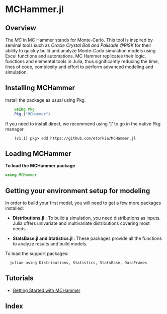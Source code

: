 #  MCHammer.jl

## Overview

The *MC* in MC Hammer stands for Monte-Carlo. This tool is inspired by seminal tools such as *Oracle Crystal Ball and Palisade @RISK* for their ability to quickly build and analyze Monte-Carlo simulation models using Excel functions and automations. MC Hammer replicates their logic, functions and elemental tools in Julia, thus significantly reducing the time, lines of code, complexity and effort to perform advanced modeling and simulation.

## Installing MCHammer

 Install the package as usual using Pkg.

```julia
    using Pkg
    Pkg.("MCHammer")
```

If you need to install direct, we recommend using ']' to go in the native Pkg manager.

```
    (v1.1) pkg> add https://github.com/etorkia/MCHammer.jl
```

## Loading MCHammer

**To load the MCHammer package**

```julia
using MCHammer
```


## Getting your environment setup for modeling

In order to build your first model, you will need to get a few more packages installed:
* **Distributions.jl** : To build a simulation, you need distributions as inputs. Julia offers univariate and multivariate distributions covering most needs.

* **StatsBase.jl and Statistics.jl** : These packages provide all the functions to analyze results and build models.

To load the support packages:

      julia> using Distributions, Statistics, StatsBase, DataFrames


## Tutorials

* [Getting Started with MCHammer](/tutorials/1_first_model/index.html)


## Index

```@index
```
